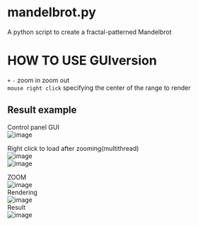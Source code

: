 # mandelbrot.py
 A python script to create a fractal-patterned Mandelbrot
# HOW TO USE GUIversion
`+` `-` zoom in zoom out<br>
`mouse right click` specifying the center of the range to render
## Result example
Control panel GUI<br>
![image](https://user-images.githubusercontent.com/83022348/203571931-b6749b16-5615-45c0-b89e-a0be0c887fad.png)<br>

Right click to load after zooming(multithread)<br>
![image](https://user-images.githubusercontent.com/83022348/203572097-7cc6ba31-058d-4d31-93f9-07ec9b1f0758.png)<br>
![image](https://user-images.githubusercontent.com/83022348/203572451-33bf770e-3a61-4b0d-a21c-54fc0f7658ce.png)<br>

ZOOM<br>
![image](https://user-images.githubusercontent.com/83022348/203572520-653558d4-3446-4dd9-824a-6f74b6e25dea.png)<br>
Rendering<br>
![image](https://user-images.githubusercontent.com/83022348/203572606-2ceef962-a46d-4def-8ded-3711f9dc5c53.png)<br>
Result<br>
![image](https://user-images.githubusercontent.com/83022348/203572675-339b8a38-4cfa-4378-ae19-84f9d881d2c2.png)
